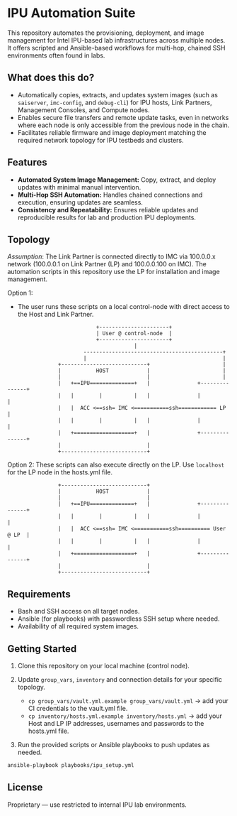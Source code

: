 # IPU Automation Suite

This repository automates the provisioning, deployment, and image management for Intel IPU-based lab infrastructures across multiple nodes. It offers scripted and Ansible-based workflows for multi-hop, chained SSH environments often found in labs.

## What does this do?

- Automatically copies, extracts, and updates system images (such as `saiserver`, `imc-config`, and `debug-cli`) for IPU hosts, Link Partners, Management Consoles, and Compute nodes.
- Enables secure file transfers and remote update tasks, even in networks where each node is only accessible from the previous node in the chain.
- Facilitates reliable firmware and image deployment matching the required network topology for IPU testbeds and clusters.


## Features

- **Automated System Image Management:** Copy, extract, and deploy updates with minimal manual intervention.
- **Multi-Hop SSH Automation:** Handles chained connections and execution, ensuring updates are seamless.
- **Consistency and Repeatability:** Ensures reliable updates and reproducible results for lab and production IPU deployments.


## Topology

*Assumption*: The Link Partner is connected directly to IMC via 100.0.0.x network (100.0.0.1 on Link Partner (LP) and 100.0.0.100 on IMC). The automation scripts in this repository use the LP for installation and image management.

Option 1:

- The user runs these scripts on a local control-node with direct access to the Host and Link Partner.

```text
                            +----------------------+
                            | User @ control-node  |
                            +----------------------+
                                        |
                        --------------------------------------------+
                        |                                           |
                +---------------------------+                       |
                |           HOST            |                       |
                |                           |                       |
                |   +==IPU==============+   |               +---------------+
                |   |        |          |   |               |               |
                |   |  ACC <==ssh= IMC <===========ssh============ LP       |
                |   |        |          |   |               |               |
                |   +===================+   |               +---------------+
                |                           |
                +---------------------------+
```

Option 2: These scripts can also execute directly on the LP. Use `localhost` for the LP node in the hosts.yml file.

```text
                +---------------------------+                       
                |           HOST            |                       
                |                           |                       
                |   +==IPU==============+   |               +---------------+
                |   |        |          |   |               |               |
                |   |  ACC <==ssh= IMC <===========ssh========== User @ LP  |
                |   |        |          |   |               |               |
                |   +===================+   |               +---------------+
                |                           |
                +---------------------------+
```

## Requirements

- Bash and SSH access on all target nodes.
- Ansible (for playbooks) with passwordless SSH setup where needed.
- Availability of all required system images.

## Getting Started

1. Clone this repository on your local machine (control node).
2. Update `group_vars`, `inventory` and connection details for your specific topology.

    - `cp group_vars/vault.yml.example group_vars/vault.yml` -> add your CI credentials to the vault.yml file.
    - `cp inventory/hosts.yml.example inventory/hosts.yml` -> add your Host and LP IP addresses, usernames and passwords to the hosts.yml file.

3. Run the provided scripts or Ansible playbooks to push updates as needed.
```bash
ansible-playbook playbooks/ipu_setup.yml
```

## License

Proprietary — use restricted to internal IPU lab environments.
